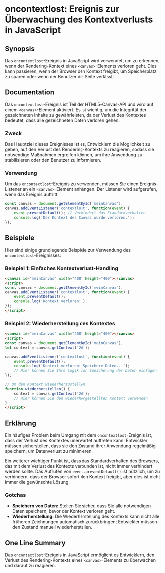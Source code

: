 <!--
Meta Description: # oncontextlost: Ereignis zur Überwachung des Kontextverlusts in JavaScript ## Synopsis Das `oncontextlost`-Ereignis in JavaScript wird verwendet, um ...
Meta Keywords: canvas, der, des, das, kontext
-->

# oncontextlost: Ereignis zur Überwachung des Kontextverlusts in JavaScript

## Synopsis
Das `oncontextlost`-Ereignis in JavaScript wird verwendet, um zu erkennen, wenn der Rendering-Kontext eines `<canvas>`-Elements verloren geht. Dies kann passieren, wenn der Browser den Kontext freigibt, um Speicherplatz zu sparen oder wenn der Benutzer die Seite verlässt.

## Documentation
Das `oncontextlost`-Ereignis ist Teil der HTML5-Canvas-API und wird auf einem `<canvas>`-Element aktiviert. Es ist wichtig, um die Integrität der gezeichneten Inhalte zu gewährleisten, da der Verlust des Kontextes bedeutet, dass alle gezeichneten Daten verloren gehen. 

### Zweck
Das Hauptziel dieses Ereignisses ist es, Entwicklern die Möglichkeit zu geben, auf den Verlust des Rendering-Kontexts zu reagieren, sodass sie notwendige Maßnahmen ergreifen können, um ihre Anwendung zu stabilisieren oder den Benutzer zu informieren.

### Verwendung
Um das `oncontextlost`-Ereignis zu verwenden, müssen Sie einen Ereignis-Listener an ein `<canvas>`-Element anhängen. Der Listener wird aufgerufen, wenn das Ereignis auftritt.

```javascript
const canvas = document.getElementById('meinCanvas');
canvas.addEventListener('contextlost', function(event) {
    event.preventDefault(); // Verhindert das Standardverhalten
    console.log('Der Kontext des Canvas wurde verloren.');
});
```

## Beispiele
Hier sind einige grundlegende Beispiele zur Verwendung des `oncontextlost`-Ereignisses:

### Beispiel 1: Einfaches Kontextverlust-Handling
```html
<canvas id="meinCanvas" width="400" height="400"></canvas>
<script>
const canvas = document.getElementById('meinCanvas');
canvas.addEventListener('contextlost', function(event) {
    event.preventDefault();
    console.log('Kontext verloren!');
});
</script>
```

### Beispiel 2: Wiederherstellung des Kontextes
```html
<canvas id="meinCanvas" width="400" height="400"></canvas>
<script>
const canvas = document.getElementById('meinCanvas');
let context = canvas.getContext('2d');

canvas.addEventListener('contextlost', function(event) {
    event.preventDefault();
    console.log('Kontext verloren! Speichere Daten...');
    // Hier können Sie Ihre Logik zur Speicherung der Daten einfügen
});

// Um den Kontext wiederherzustellen
function wiederherstellen() {
    context = canvas.getContext('2d');
    // Hier können Sie den wiederhergestellten Kontext verwenden
}
</script>
```

## Erklärung
Ein häufiges Problem beim Umgang mit dem `oncontextlost`-Ereignis ist, dass der Verlust des Kontextes unerwartet auftreten kann. Entwickler müssen sicherstellen, dass sie den Zustand ihrer Anwendung regelmäßig speichern, um Datenverlust zu minimieren. 

Ein weiterer wichtiger Punkt ist, dass das Standardverhalten des Browsers, das mit dem Verlust des Kontexts verbunden ist, nicht immer verhindert werden sollte. Das Aufrufen von `event.preventDefault()` ist nützlich, um zu verhindern, dass der Browser sofort den Kontext freigibt, aber dies ist nicht immer die gewünschte Lösung.

### Gotchas
- **Speichern von Daten:** Stellen Sie sicher, dass Sie alle notwendigen Daten speichern, bevor der Kontext verloren geht.
- **Wiederherstellung:** Die Wiederherstellung des Kontexts kann nicht alle früheren Zeichnungen automatisch zurückbringen; Entwickler müssen den Zustand manuell wiederherstellen.

## One Line Summary
Das `oncontextlost`-Ereignis in JavaScript ermöglicht es Entwicklern, den Verlust des Rendering-Kontexts eines `<canvas>`-Elements zu überwachen und darauf zu reagieren.